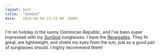 ```yaml
---
layout: post
title:  "SunGod"
date:   2024-09-09 23:15:00 -0400
---
```


I'm on holiday in the sunny Dominican Republic, and I've been super impressed with my [SunGod](https://www.sungod.co/en-gb) sunglasses. I have the [Renegades](https://www.sungod.co/en-gb/shop/sunglasses/renegades). They fit great, are lightweight, and shield my eyes from the sun, just as a good pair of sunglasses should. I highly recommend them!
